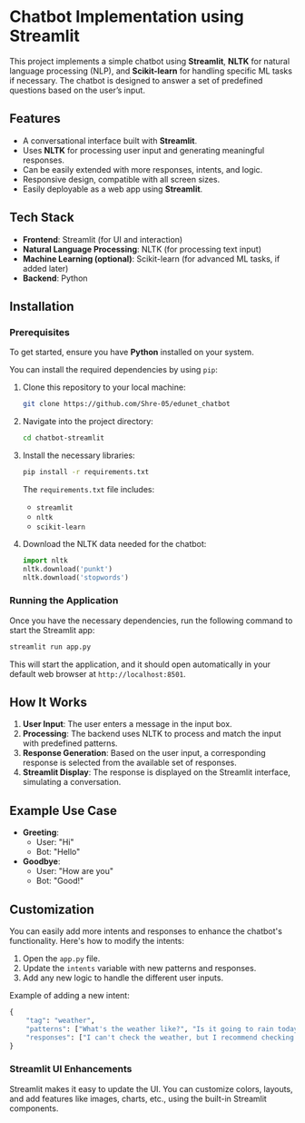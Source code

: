 # Chatbot Implementation using Streamlit

This project implements a simple chatbot using **Streamlit**, **NLTK** for natural language processing (NLP), and **Scikit-learn** for handling specific ML tasks if necessary. The chatbot is designed to answer a set of predefined questions based on the user’s input.

## Features

- A conversational interface built with **Streamlit**.
- Uses **NLTK** for processing user input and generating meaningful responses.
- Can be easily extended with more responses, intents, and logic.
- Responsive design, compatible with all screen sizes.
- Easily deployable as a web app using **Streamlit**.

## Tech Stack

- **Frontend**: Streamlit (for UI and interaction)
- **Natural Language Processing**: NLTK (for processing text input)
- **Machine Learning (optional)**: Scikit-learn (for advanced ML tasks, if added later)
- **Backend**: Python

## Installation

### Prerequisites

To get started, ensure you have **Python** installed on your system.

You can install the required dependencies by using `pip`:

1. Clone this repository to your local machine:

   ```bash
   git clone https://github.com/Shre-05/edunet_chatbot
   ```

2. Navigate into the project directory:

   ```bash
   cd chatbot-streamlit
   ```

3. Install the necessary libraries:

   ```bash
   pip install -r requirements.txt
   ```

   The `requirements.txt` file includes:

   - `streamlit`
   - `nltk`
   - `scikit-learn`

4. Download the NLTK data needed for the chatbot:

   ```python
   import nltk
   nltk.download('punkt')
   nltk.download('stopwords')
   ```

### Running the Application

Once you have the necessary dependencies, run the following command to start the Streamlit app:

```bash
streamlit run app.py
```

This will start the application, and it should open automatically in your default web browser at `http://localhost:8501`.

## How It Works

1. **User Input**: The user enters a message in the input box.
2. **Processing**: The backend uses NLTK to process and match the input with predefined patterns.
3. **Response Generation**: Based on the user input, a corresponding response is selected from the available set of responses.
4. **Streamlit Display**: The response is displayed on the Streamlit interface, simulating a conversation.

## Example Use Case

- **Greeting**: 
   - User: "Hi"
   - Bot: "Hello"
- **Goodbye**: 
   - User: "How are you"
   - Bot: "Good!"

## Customization

You can easily add more intents and responses to enhance the chatbot's functionality. Here's how to modify the intents:

1. Open the `app.py` file.
2. Update the `intents` variable with new patterns and responses.
3. Add any new logic to handle the different user inputs.

Example of adding a new intent:

```python
{
    "tag": "weather",
    "patterns": ["What's the weather like?", "Is it going to rain today?", "Tell me the weather"],
    "responses": ["I can't check the weather, but I recommend checking a weather app!"]
}
```

### Streamlit UI Enhancements

Streamlit makes it easy to update the UI. You can customize colors, layouts, and add features like images, charts, etc., using the built-in Streamlit components.

